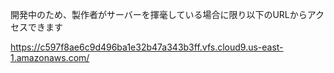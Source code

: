 開発中のため、製作者がサーバーを揮毫している場合に限り以下のURLからアクセスできます

https://c597f8ae6c9d496ba1e32b47a343b3ff.vfs.cloud9.us-east-1.amazonaws.com/
